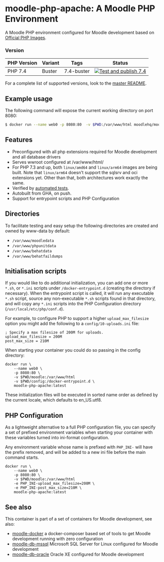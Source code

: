 # moodle-php-apache: A Moodle PHP Environment

A Moodle PHP environment configured for Moodle development based on [Official PHP Images](https://hub.docker.com/_/php/).

### Version

| PHP Version  | Variant | Tags             | Status |
|--------------|---------|------------------|--------|
| PHP 7.4      | Buster  | 7.4-buster       | [![Test and publish 7.4](https://github.com/moodlehq/moodle-php-apache/actions/workflows/test_buildx_and_publish.yml/badge.svg?branch=7.4-buster)](https://github.com/moodlehq/moodle-php-apache/actions/workflows/test_buildx_and_publish.yml)|

For a complete list of supported versions, look to the [master README](https://github.com/moodlehq/moodle-php-apache/tree/master).

## Example usage
The following command will expose the current working directory on port 8080:
```bash
$ docker run --name web0 -p 8080:80  -v $PWD:/var/www/html moodlehq/moodle-php-apache:7.1
```

## Features
* Preconfigured with all php extensions required for Moodle development and all database drivers
* Serves wwroot configured at /var/www/html/
* For PHP 7.3 and up, both `linux/amd64` and `linux/arm64` images are being built. Note that `linux/arm64` doesn't support the sqlsrv and oci extensions yet. Other than that, both architectures work exactly the same.
* Verified by [automated tests](https://travis-ci.com/moodlehq/moodle-php-apache).
* Autobuilt from GHA, on push.
* Support for entrypoint scripts and PHP Configuration

## Directories
To facilitate testing and easy setup the following directories are created and owned by www-data by default:

* `/var/www/moodledata`
* `/var/www/phpunitdata`
* `/var/www/behatdata`
* `/var/www/behatfaildumps`

## Initialisation scripts

If you would like to do additional initialization, you can add one or more `*.sh`, or `*.ini`  scripts under `/docker-entrypoint.d` (creating the directory if necessary). When the entrypoint script is called, it will run any executable `*.sh` script, source any non-executable `*.sh` scripts found in that directory, and will copy any `*.ini` scripts into the PHP Configuration directory (`/usr/local/etc/php/conf.d`).

For example, to configure PHP to support a higher `upload_max_filesize` option you might add the following to a `config/10-uploads.ini` file:

```
; Specify a max filesize of 200M for uploads.
upload_max_filesize = 200M
post_max_size = 210M
```

When starting your container you could do so passing in the config directory:

```
docker run \
    --name web0 \
    -p 8080:80 \
    -v $PWD/moodle:/var/www/html
    -v $PWD/config:/docker-entrypoint.d \
    moodle-php-apache:latest
```

These initialization files will be executed in sorted name order as defined by the current locale, which defaults to en_US.utf8.

## PHP Configuration

As a lightweight alternative to a full PHP configuration file, you can specify a set of prefixed environment variables when starting your container with these variables turned into ini-format configuration.

Any environment variable whose name is prefixed with `PHP_INI-` will have the prefix removed, and will be added to a new ini file before the main command starts.

```
docker run \
    --name web0 \
    -p 8080:80 \
    -v $PWD/moodle:/var/www/html
    -e PHP_INI-upload_max_filesize=200M \
    -e PHP_INI-post_max_size=210M \
    moodle-php-apache:latest
```

## See also
This container is part of a set of containers for Moodle development, see also:

* [moodle-docker](https://github.com/moodlehq/moodle-docker) a docker-composer based set of tools to get Moodle development running with zero configuration
* [moodle-db-mssql](https://github.com/moodlehq/moodle-db-mssql) Microsoft SQL Server for Linux configured for Moodle development
* [moodle-db-oracle](https://github.com/moodlehq/moodle-db-oracle) Oracle XE configured for Moodle development
